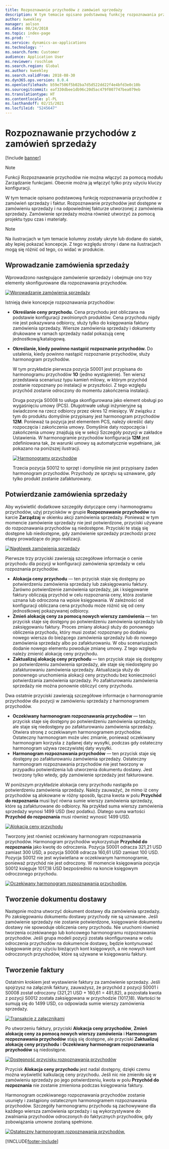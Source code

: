 ```yaml
---
title: Rozpoznawanie przychodów z zamówień sprzedaży
description: W tym temacie opisano podstawową funkcję rozpoznawania przychodów z zamówień sprzedaży i faktur. Rozpoznawanie przychodów jest dostępne w zamówieniu sprzedaży i na odpowiedniej fakturze utworzonej z zamówienia sprzedaży.
author: kweekley
manager: aolson
ms.date: 08/24/2018
ms.topic: index-page
ms.prod: ''
ms.service: dynamics-ax-applications
ms.technology: ''
ms.search.form: Customer
audience: Application User
ms.reviewer: roschlom
ms.search.region: Global
ms.author: kweekley
ms.search.validFrom: 2018-08-30
ms.dyn365.ops.version: 8.0.4
ms.openlocfilehash: b59e7506f5b02ba7d5d522dd22f4e4bfd3e0c10b
ms.sourcegitcommit: eaf330dbee1db96c20d5ac479f007747bea079eb
ms.translationtype: HT
ms.contentlocale: pl-PL
ms.lasthandoff: 02/15/2021
ms.locfileid: "5245647"
---
```

# <a name="revenue-recognition-on-sales-orders"></a>Rozpoznawanie przychodów z zamówień sprzedaży

[!include [banner](../includes/banner.md)]

> [!NOTE]
> Funkcji Rozpoznawanie przychodów nie można włączyć za pomocą modułu Zarządzanie funkcjami. Obecnie można ją włączyć tylko przy użyciu kluczy konfiguracji.

W tym temacie opisano podstawową funkcję rozpoznawania przychodów z zamówień sprzedaży i faktur. Rozpoznawanie przychodów jest dostępne w zamówieniu sprzedaży i na odpowiedniej fakturze utworzonej z zamówienia sprzedaży. Zamówienie sprzedaży można również utworzyć za pomocą projektu typu czas i materiały.

> [!NOTE]
> Na ilustracjach w tym temacie kolumny zostały ukryte lub dodane do siatek, aby lepiej pokazać koncepcje. Z tego względu strony i dane na ilustracjach mogą się różnić od tego, co widać w produkcie.

## <a name="enter-a-sales-order"></a>Wprowadzanie zamówienia sprzedaży

Wprowadzono następujące zamówienie sprzedaży i obejmuje ono trzy elementy skonfigurowane dla rozpoznawania przychodów.

[![Wprowadzanie zamówienia sprzedaży](./media/revenue-recognition-so-basic-sales-order-header.png)](./media/revenue-recognition-so-basic-sales-order-header.png)

Istnieją dwie koncepcje rozpoznawania przychodów:

- **Określanie ceny przychodu.** Cena przychodu jest obliczana na podstawie konfiguracji zwolnionych produktów. Cena przychodu nigdy nie jest pokazywana odbiorcy, służy tylko do księgowania faktury zamówienia sprzedaży. Wiersze zamówienia sprzedaży i dokumenty drukowane w ramach sprzedaży nadal pokazują cenę jednostkową/katalogową.
- **Określanie, kiedy powinno nastąpić rozpoznanie przychodów.** Do ustalenia, kiedy powinno nastąpić rozpoznanie przychodów, służy harmonogram przychodów.

    W tym przykładzie pierwsza pozycja S0001 jest przypisana do harmonogramu przychodów **1O** (jedno wystąpienie). Ten wiersz przedstawia scenariusz typu kamień milowy, w którym przychód zostanie rozpoznany po instalacji w przyszłości. Z tego względu przychód zostanie odroczony do momentu zakończenia instalacji.

    Druga pozycja S0008 to usługa skonfigurowana jako element obsługi po wygaśnięciu umowy (PCS). Długotrwałe usługi inżynieryjne są świadczone na rzecz odbiorcy przez okres 12 miesięcy. W związku z tym do produktu domyślnie przypisany jest harmonogram przychodów **12M**. Ponieważ ta pozycja jest elementem PCS, należy określić daty rozpoczęcia i zakończenia umowy. Domyślnie daty rozpoczęcia i zakończenia umowy znajdują się w sekcji Szczegóły pozycji w zakładce Ustawienia. W harmonogramie przychodów konfiguracja **12M** jest zdefiniowana tak, że warunki umowy są automatycznie wypełniane, jak pokazano na poniższej ilustracji.

    [![Harmonogramy przychodów](./media/revenue-recognition-so-basic-revenue-schedules.png)](./media/revenue-recognition-so-basic-revenue-schedules.png)

    Trzecia pozycja S0012 to sprzęt i domyślnie nie jest przypisany żaden harmonogram przychodów. Przychody ze sprzętu są uznawane, gdy tylko produkt zostanie zafakturowany.

## <a name="confirm-the-sales-order"></a>Potwierdzanie zamówienia sprzedaży

Aby wyświetlić dodatkowe szczegóły dotyczące ceny i harmonogramu przychodów, użyj przycisków w grupie **Rozpoznawanie przychodów** na karcie **Zarządzaj** w okienku akcji zamówienia sprzedaży. Ponieważ w tym momencie zamówienie sprzedaży nie jest potwierdzone, przyciski używane do rozpoznawania przychodów są niedostępne. Przyciski te stają się dostępne lub niedostępne, gdy zamówienie sprzedaży przechodzi przez etapy prowadzące do jego realizacji.

[![Nagłówek zamówienia sprzedaży](./media/revenue-recognition-so-basic-sales-order-header-02.png)](./media/revenue-recognition-so-basic-sales-order-header-02.png)

Pierwsze trzy przyciski zawierają szczegółowe informacje o cenie przychodu dla pozycji w konfiguracji zamówienia sprzedaży w celu rozpoznania przychodów.

- **Alokacja ceny przychodu** — ten przycisk staje się dostępny po potwierdzeniu zamówienia sprzedaży lub zaksięgowaniu faktury. Zarówno potwierdzenie zamówienia sprzedaży, jak i księgowanie faktury obliczają przychód w celu rozpoznania ceny, która zostanie uznana lub odroczona na wpisie księgowania. W zależności od konfiguracji obliczana cena przychodu może różnić się od ceny jednostkowej pokazywanej odbiorcy.
- **Zmień alokację ceny za pomocą nowych wierszy zamówienia** — ten przycisk staje się dostępny po potwierdzeniu zamówienia sprzedaży lub zaksięgowaniu faktury. Proces zmiany alokacji służy do ponownego obliczenia przychodu, który musi zostać rozpoznany po dodaniu nowego wiersza do bieżącego zamówienia sprzedaży lub do nowego zamówienia sprzedaży albo po zafakturowaniu. W obu scenariuszach dodanie nowego elementu powoduje zmianę umowy. Z tego względu należy zmienić alokację ceny przychodu.
- **Zaktualizuj alokację ceny przychodu** — ten przycisk staje się dostępny po potwierdzeniu zamówienia sprzedaży, ale staje się niedostępny po zafakturowaniu zamówienia sprzedaży. Aktualizacja służy do ponownego uruchomienia alokacji ceny przychodu bez konieczności potwierdzania zamówienia sprzedaży. Po zafakturowaniu zamówienia sprzedaży nie można ponownie obliczyć ceny przychodu.

Dwa ostatnie przyciski zawierają szczegółowe informacje o harmonogramie przychodów dla pozycji w zamówieniu sprzedaży z harmonogramem przychodów.

- **Oczekiwany harmonogram rozpoznawania przychodów** — ten przycisk staje się dostępny po potwierdzeniu zamówienia sprzedaży, ale staje się niedostępny po zafakturowaniu zamówienia sprzedaży. Otwiera stronę z oczekiwanym harmonogramem przychodów. Ostateczny harmonogram może ulec zmianie, ponieważ oczekiwany harmonogram korzysta z żądanej daty wysyłki, podczas gdy ostateczny harmonogram używa rzeczywistej daty wysyłki.
- **Harmonogram rozpoznawania przychodów** — ten przycisk staje się dostępny po zafakturowaniu zamówienia sprzedaży. Ostateczny harmonogram rozpoznawania przychodów nie jest tworzony w przypadku potwierdzenia lub utworzenia dokumentu dostawy. Jest tworzony tylko wtedy, gdy zamówienie sprzedaży jest fakturowane.

W poniższym przykładzie alokacja ceny przychodu nastąpiła po potwierdzeniu zamówienia sprzedaży. Należy zauważyć, że mimo iż ceny przychodów są alokowane w różny sposób, łączna kwota w polu **Przychód do rozpoznania** musi być równa sumie wierszy zamówienia sprzedaży, które są zafakturowane do odbiorcy. Na przykład suma wierszy zamówienia sprzedaży wynosi 1499 USD (bez podatku). Dlatego suma wartości **Przychód do rozpoznania** musi również wynosić 1499 USD.

[![Alokacja ceny przychodu](./media/revenue-recognition-so-basic-revenue-price-allocation.png)](./media/revenue-recognition-so-basic-revenue-price-allocation.png)

Tworzony jest również oczekiwany harmonogram rozpoznawania przychodów. Harmonogram przychodów wykorzystuje **Przychód do rozpoznania** jako kwotę do odroczenia. Pozycja S0001 odracza 321,21 USD zamiast 300 USD, a pozycja S0008 odracza 160,61 USD zamiast 100 USD. Pozycja S0012 nie jest wyświetlana w oczekiwanym harmonogramie, ponieważ przychód nie jest odroczony. W momencie księgowania pozycja S0012 księguje 1017,18 USD bezpośrednio na koncie księgowym odroczonego przychodu.

[![Oczekiwany harmonogram rozpoznawania przychodów.](./media/revenue-recognition-so-basic-expected-rev-rec-schedule.png)](./media/revenue-recognition-so-basic-expected-rev-rec-schedule.png)

## <a name="create-the-packing-slip"></a>Tworzenie dokumentu dostawy

Następnie można utworzyć dokument dostawy dla zamówienia sprzedaży. Po zaksięgowaniu dokumentu dostawy przychody nie są uznawane. Jeśli zamówienie sprzedaży nie zostanie potwierdzone, księgowanie dokumentu dostawy nie spowoduje obliczenia ceny przychodu. Nie uruchomi również tworzenia oczekiwanego lub końcowego harmonogramu rozpoznawania przychodów. Jeśli grupa modeli pozycji została skonfigurowana w celu odroczenia przychodów na dokumencie dostawy, będzie kontynuować księgowanie przy użyciu bieżących kont księgowych, a nie nowych kont odroczonych przychodów, które są używane w księgowaniu faktury.

## <a name="create-the-invoice"></a>Tworzenie faktury

Ostatnim krokiem jest wystawienie faktury za zamówienie sprzedaży. Jeśli spojrzysz na załącznik faktury, zauważysz, że przychód z pozycji S0001 i S0008 został odroczony (321,21 USD + 160,61 = 481,82), a pozostała kwota z pozycji S0012 została zaksięgowana w przychodzie (1017,18). Wartości te sumują się do 1499 USD, co odpowiada sumie wierszy zamówienia sprzedaży.

[![Transakcje z załącznikami](./media/revenue-recognition-so-voucher-transactions.png)](./media/revenue-recognition-so-voucher-transactions.png)

Po utworzeniu faktury, przyciski **Alokacja ceny przychodów**, **Zmień alokację ceny za pomocą nowych wierszy zamówienia** i **Harmonogram rozpoznawania przychodów** stają się dostępne, ale przyciski **Zaktualizuj alokację ceny przychodu** i **Oczekiwany harmonogram rozpoznawania przychodów** są niedostępne.

[![Dostępność przycisku rozpoznawania przychodów](./media/revenue-recognition-so-basic-after-invoice-buttons.png)](./media/revenue-recognition-so-basic-after-invoice-buttons.png)

Przycisk **Alokacja ceny przychodu** jest nadal dostępny, dzięki czemu można wyświetlić kalkulację ceny przychodu. Jeśli nic nie zmieniło się w zamówieniu sprzedaży po jego potwierdzeniu, kwota w polu **Przychód do rozpoznania** nie zostanie zmieniona podczas księgowania faktury.

Harmonogram oczekiwanego rozpoznawania przychodów zostanie usunięty i zastąpiony ostatecznym harmonogramem rozpoznawania przychodów. Szczegóły harmonogramu przychodu są zachowywane dla każdego wiersza zamówienia sprzedaży i są wykorzystywane do zwalniania przychodów odroczonych do faktycznych przychodów, gdy zobowiązania umowne zostaną spełnione.

[![Ostateczny harmonogram rozpoznawania przychodów.](./media/revenue-recognition-so-revenue-recognition-schedule.png)](./media/revenue-recognition-so-revenue-recognition-schedule.png)


[!INCLUDE[footer-include](../../includes/footer-banner.md)]